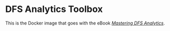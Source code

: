 # DFS Analytics Toolbox
This is the Docker image that goes with the eBook [_Mastering DFS Analytics_](https://leanpub.com/masteringdfsanalytics).
